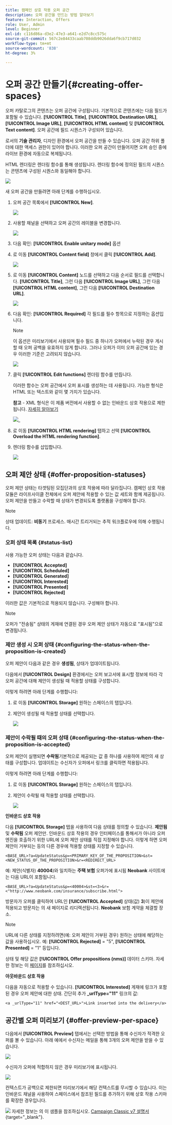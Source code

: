 ```yaml
---
title: 캠페인 상호 작용 오퍼 공간
description: 오퍼 공간을 만드는 방법 알아보기
feature: Interaction, Offers
role: User, Admin
level: Beginner
exl-id: c116d86a-d3e2-47e3-a641-e2d7c8cc575c
source-git-commit: 567c2e84433caab708ddb9026dda6f9cb717d032
workflow-type: tm+mt
source-wordcount: '838'
ht-degree: 3%

---
```


# 오퍼 공간 만들기{#creating-offer-spaces}

오퍼 카탈로그의 콘텐츠는 오퍼 공간에 구성됩니다. 기본적으로 콘텐츠에는 다음 필드가 포함될 수 있습니다. **[!UICONTROL Title]**, **[!UICONTROL Destination URL]**, **[!UICONTROL Image URL]**, **[!UICONTROL HTML content]** 및 **[!UICONTROL Text content]**. 오퍼 공간에 필드 시퀀스가 구성되어 있습니다.

로서의 **기술 관리자**, 디자인 환경에서 오퍼 공간을 만들 수 있습니다. 오퍼 공간 하위 폴더에 대한 액세스 권한이 있어야 합니다. 이러한 오퍼 공간이 만들어지면 오퍼 승인 중에 라이브 환경에 자동으로 복제됩니다.

HTML 렌더링은 렌더링 함수를 통해 생성됩니다. 렌더링 함수에 정의된 필드의 시퀀스는 콘텐츠에 구성된 시퀀스와 동일해야 합니다.

![](assets/offer_space_create_009.png)

새 오퍼 공간을 만들려면 아래 단계를 수행하십시오.

1. 오퍼 공간 목록에서 **[!UICONTROL New]**.

   ![](assets/offer_space_create_001.png)

1. 사용할 채널을 선택하고 오퍼 공간의 레이블을 변경합니다.

   ![](assets/offer_space_create_002.png)

1. 다음 확인: **[!UICONTROL Enable unitary mode]** 옵션

1. 로 이동 **[!UICONTROL Content field]** 창에서 클릭 **[!UICONTROL Add]**.

   ![](assets/offer_space_create_003.png)

1. 로 이동 **[!UICONTROL Content]** 노드를 선택하고 다음 순서로 필드를 선택합니다. **[!UICONTROL Title]**, 그런 다음 **[!UICONTROL Image URL]**, 그런 다음 **[!UICONTROL HTML content]**, 그런 다음 **[!UICONTROL Destination URL]**.

   ![](assets/offer_space_create_004.png)

1. 다음 확인: **[!UICONTROL Required]** 각 필드를 필수 항목으로 지정하는 옵션입니다.

   >[!NOTE]
   >
   >이 옵션은 미리보기에서 사용되며 필수 필드 중 하나가 오퍼에서 누락된 경우 게시할 때 오퍼 공백을 유효하지 않게 합니다. 그러나 오퍼가 이미 오퍼 공간에 있는 경우 이러한 기준은 고려되지 않습니다.

   ![](assets/offer_space_create_005.png)

1. 클릭 **[!UICONTROL Edit functions]** 렌더링 함수를 만듭니다.

   이러한 함수는 오퍼 공간에서 오퍼 표시를 생성하는 데 사용됩니다. 가능한 형식은 HTML 또는 텍스트와 같이 몇 가지가 있습니다.

   **참고** - XML 형식은 이 제품 버전에서 사용할 수 없는 인바운드 상호 작용으로 제한됩니다. [자세히 알아보기](../start/v7-to-v8.md#gs-unavailable-features)

   ![](assets/offer_space_create_006.png)_

1. 로 이동 **[!UICONTROL HTML rendering]** 탭하고 선택 **[!UICONTROL Overload the HTML rendering function]**.
1. 렌더링 함수를 삽입합니다.

   ![](assets/offer_space_create_007.png)

## 오퍼 제안 상태 {#offer-proposition-statuses}

오퍼 제안 상태는 타겟팅된 모집단과의 상호 작용에 따라 달라집니다. 캠페인 상호 작용 모듈은 라이프사이클 전체에서 오퍼 제안에 적용할 수 있는 값 세트와 함께 제공됩니다. 오퍼 제안을 만들고 수락할 때 상태가 변경되도록 플랫폼을 구성해야 합니다.

>[!NOTE]
>
>상태 업데이트: **비동기** 프로세스. 매시간 트리거되는 추적 워크플로우에 의해 수행됩니다.

### 오퍼 상태 목록 {#status-list}

사용 가능한 오퍼 상태는 다음과 같습니다.

* **[!UICONTROL Accepted]**
* **[!UICONTROL Scheduled]**
* **[!UICONTROL Generated]**
* **[!UICONTROL Interested]**
* **[!UICONTROL Presented]**
* **[!UICONTROL Rejected]**

이러한 값은 기본적으로 적용되지 않습니다. 구성해야 합니다.

>[!NOTE]
>
>오퍼가 &quot;전송됨&quot; 상태의 게재에 연결된 경우 오퍼 제안 상태가 자동으로 &quot;표시됨&quot;으로 변경됩니다.

### 제안 생성 시 오퍼 상태 {#configuring-the-status-when-the-proposition-is-created}

오퍼 제안이 다음과 같은 경우 **생성됨**, 상태가 업데이트됩니다.

다음에서 **[!UICONTROL Design]** 환경에서는 오퍼 보고서에 표시할 정보에 따라 각 오퍼 공간에 대해 제안이 생성될 때 적용할 상태를 구성합니다.

이렇게 하려면 아래 단계를 수행합니다:

1. 로 이동 **[!UICONTROL Storage]** 원하는 스페이스의 탭입니다.
1. 제안이 생성될 때 적용할 상태를 선택합니다.

   ![](assets/offer_update_status_001.png)

### 제안이 수락될 때의 오퍼 상태 {#configuring-the-status-when-the-proposition-is-accepted}

오퍼 제안이 실행되면 **수락됨**&#x200B;기본적으로 제공되는 값 중 하나를 사용하여 제안의 새 상태를 구성합니다. 업데이트는 수신자가 오퍼에서 링크를 클릭하면 적용됩니다.

이렇게 하려면 아래 단계를 수행합니다:

1. 로 이동 **[!UICONTROL Storage]** 원하는 스페이스의 탭입니다.
1. 제안이 수락될 때 적용할 상태를 선택합니다.

   ![](assets/offer_update_status_002.png)


**인바운드 상호 작용**

다음 **[!UICONTROL Storage]** 탭을 사용하여 다음 상태를 정의할 수 있습니다. **제안됨** 및 **수락됨** 오퍼 제안만. 인바운드 상호 작용의 경우 인터페이스를 통해서가 아니라 오퍼 엔진을 호출하기 위한 URL에 오퍼 제안 상태를 직접 지정해야 합니다. 이렇게 하면 오퍼 제안이 거부되는 등의 다른 경우에 적용할 상태를 지정할 수 있습니다.

```
<BASE_URL>?a=UpdateStatus&p=<PRIMARY_KEY_OF_THE_PROPOSITION>&st=<NEW_STATUS_OF_THE_PROPOSITION>&r=<REDIRECT_URL>
```

예: 제안(식별자) **40004**)와 일치하는 **주택 보험** 오퍼가에 표시됨 **Neobank** 사이트에는 다음 URL이 포함됩니다.

```
<BASE_URL>?a=UpdateStatus&p=<40004>&st=<3>&r=<"http://www.neobank.com/insurance/subscribe.html">
```

방문자가 오퍼를 클릭하여 URL인 **[!UICONTROL Accepted]** 상태(값) **3**)이 제안에 적용되고 방문자는 의 새 페이지로 리디렉션됩니다. **Neobank** 보험 계약을 체결할 장소.

>[!NOTE]
>
>URL에 다른 상태를 지정하려면(예: 오퍼 제안이 거부된 경우) 원하는 상태에 해당하는 값을 사용하십시오. 예: **[!UICONTROL Rejected]** = &quot;5&quot;, **[!UICONTROL Presented]** = &quot;1&quot; 등입니다.
>
>상태 및 해당 값은 **[!UICONTROL Offer propositions (nms)]** 데이터 스키마. 자세한 정보는 이 [페이지](../dev/create-schema.md)를 참조하십시오.

**아웃바운드 상호 작용**

다음을 자동으로 적용할 수 있습니다. **[!UICONTROL Interested]** 게재에 링크가 포함된 경우 오퍼 제안에 대한 상태. 간단히 추가 **_urlType=&quot;11&quot;** 링크의 값:

```
<a _urlType="11" href="<DEST_URL>">Link inserted into the delivery</a>
```

## 공간별 오퍼 미리보기 {#offer-preview-per-space}

다음에서 **[!UICONTROL Preview]** 탭에서는 선택한 방법을 통해 수신자가 적격한 오퍼를 볼 수 있습니다. 아래 예에서 수신자는 메일을 통해 3개의 오퍼 제안을 받을 수 있습니다.

![](assets/offer_space_overview_002.png)

수신자가 오퍼에 적합하지 않은 경우 미리보기에 표시됩니다.

![](assets/offer_space_overview_001.png)


컨텍스트가 공백으로 제한되면 미리보기에서 해당 컨텍스트를 무시할 수 있습니다. 이는 인바운드 채널을 사용하여 스페이스에서 참조된 필드를 추가하기 위해 상호 작용 스키마를 확장한 경우입니다.

![](../assets/do-not-localize/book.png)  자세한 정보는 의 이 샘플을 참조하십시오. [Campaign Classic v7 설명서](https://experienceleague.adobe.com/docs/campaign-classic/using/managing-offers/advanced-parameters/extension-example.html){target="_blank"}.